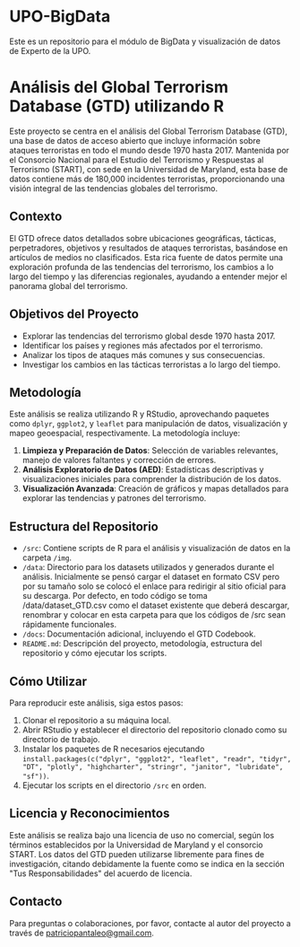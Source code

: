 # UPO-BigData
Este es un repositorio para el módulo de BigData y visualización de datos de Experto de la UPO.

# Análisis del Global Terrorism Database (GTD) utilizando R

Este proyecto se centra en el análisis del Global Terrorism Database (GTD), una base de datos de acceso abierto que incluye información sobre ataques terroristas en todo el mundo desde 1970 hasta 2017. Mantenida por el Consorcio Nacional para el Estudio del Terrorismo y Respuestas al Terrorismo (START), con sede en la Universidad de Maryland, esta base de datos contiene más de 180,000 incidentes terroristas, proporcionando una visión integral de las tendencias globales del terrorismo.

## Contexto

El GTD ofrece datos detallados sobre ubicaciones geográficas, tácticas, perpetradores, objetivos y resultados de ataques terroristas, basándose en artículos de medios no clasificados. Esta rica fuente de datos permite una exploración profunda de las tendencias del terrorismo, los cambios a lo largo del tiempo y las diferencias regionales, ayudando a entender mejor el panorama global del terrorismo.

## Objetivos del Proyecto

- Explorar las tendencias del terrorismo global desde 1970 hasta 2017.
- Identificar los países y regiones más afectados por el terrorismo.
- Analizar los tipos de ataques más comunes y sus consecuencias.
- Investigar los cambios en las tácticas terroristas a lo largo del tiempo.

## Metodología

Este análisis se realiza utilizando R y RStudio, aprovechando paquetes como `dplyr`, `ggplot2`, y `leaflet` para manipulación de datos, visualización y mapeo geoespacial, respectivamente. La metodología incluye:

1. **Limpieza y Preparación de Datos**: Selección de variables relevantes, manejo de valores faltantes y corrección de errores.
2. **Análisis Exploratorio de Datos (AED)**: Estadísticas descriptivas y visualizaciones iniciales para comprender la distribución de los datos.
3. **Visualización Avanzada**: Creación de gráficos y mapas detallados para explorar las tendencias y patrones del terrorismo.

## Estructura del Repositorio

- `/src`: Contiene scripts de R para el análisis y visualización de datos en la carpeta `/img`.
- `/data`: Directorio para los datasets utilizados y generados durante el análisis. Inicialmente se pensó cargar el dataset en formato CSV pero por su tamaño solo se colocó el enlace para redirigir al sitio oficial para su descarga. Por defecto, en todo código se toma /data/dataset_GTD.csv como el dataset existente que deberá descargar, renombrar y colocar en esta carpeta para que los códigos de /src sean rápidamente funcionales. 
- `/docs`: Documentación adicional, incluyendo el GTD Codebook.
- `README.md`: Descripción del proyecto, metodología, estructura del repositorio y cómo ejecutar los scripts.

## Cómo Utilizar

Para reproducir este análisis, siga estos pasos:

1. Clonar el repositorio a su máquina local.
2. Abrir RStudio y establecer el directorio del repositorio clonado como su directorio de trabajo.
3. Instalar los paquetes de R necesarios ejecutando `install.packages(c("dplyr", "ggplot2", "leaflet", "readr", "tidyr", "DT", "plotly", "highcharter", "stringr", "janitor", "lubridate", "sf"))`.
4. Ejecutar los scripts en el directorio `/src` en orden.

## Licencia y Reconocimientos

Este análisis se realiza bajo una licencia de uso no comercial, según los términos establecidos por la Universidad de Maryland y el consorcio START. Los datos del GTD pueden utilizarse libremente para fines de investigación, citando debidamente la fuente como se indica en la sección "Tus Responsabilidades" del acuerdo de licencia.

## Contacto

Para preguntas o colaboraciones, por favor, contacte al autor del proyecto a través de patriciopantaleo@gmail.com.


